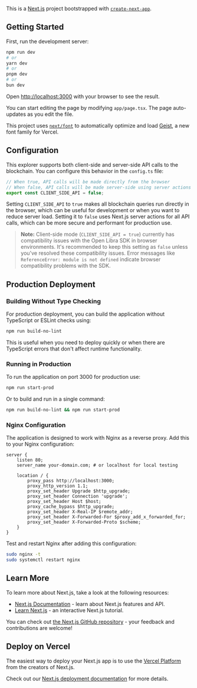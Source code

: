 This is a [Next.js](https://nextjs.org) project bootstrapped with [`create-next-app`](https://nextjs.org/docs/app/api-reference/cli/create-next-app).

## Getting Started

First, run the development server:

```bash
npm run dev
# or
yarn dev
# or
pnpm dev
# or
bun dev
```

Open [http://localhost:3000](http://localhost:3000) with your browser to see the result.

You can start editing the page by modifying `app/page.tsx`. The page auto-updates as you edit the file.

This project uses [`next/font`](https://nextjs.org/docs/app/building-your-application/optimizing/fonts) to automatically optimize and load [Geist](https://vercel.com/font), a new font family for Vercel.

## Configuration

This explorer supports both client-side and server-side API calls to the blockchain. You can configure this behavior in the `config.ts` file:

```typescript
// When true, API calls will be made directly from the browser
// When false, API calls will be made server-side using server actions
export const CLIENT_SIDE_API = false;
```

Setting `CLIENT_SIDE_API` to `true` makes all blockchain queries run directly in the browser, which can be useful for development or when you want to reduce server load. Setting it to `false` uses Next.js server actions for all API calls, which can be more secure and performant for production use.

> **Note:** Client-side mode (`CLIENT_SIDE_API = true`) currently has compatibility issues with the Open Libra SDK in browser environments. It's recommended to keep this setting as `false` unless you've resolved these compatibility issues. Error messages like `ReferenceError: module is not defined` indicate browser compatibility problems with the SDK.

## Production Deployment

### Building Without Type Checking

For production deployment, you can build the application without TypeScript or ESLint checks using:

```bash
npm run build-no-lint
```

This is useful when you need to deploy quickly or when there are TypeScript errors that don't affect runtime functionality.

### Running in Production

To run the application on port 3000 for production use:

```bash
npm run start-prod
```

Or to build and run in a single command:

```bash
npm run build-no-lint && npm run start-prod
```

### Nginx Configuration

The application is designed to work with Nginx as a reverse proxy. Add this to your Nginx configuration:

```nginx
server {
    listen 80;
    server_name your-domain.com; # or localhost for local testing

    location / {
        proxy_pass http://localhost:3000;
        proxy_http_version 1.1;
        proxy_set_header Upgrade $http_upgrade;
        proxy_set_header Connection 'upgrade';
        proxy_set_header Host $host;
        proxy_cache_bypass $http_upgrade;
        proxy_set_header X-Real-IP $remote_addr;
        proxy_set_header X-Forwarded-For $proxy_add_x_forwarded_for;
        proxy_set_header X-Forwarded-Proto $scheme;
    }
}
```

Test and restart Nginx after adding this configuration:

```bash
sudo nginx -t
sudo systemctl restart nginx
```

## Learn More

To learn more about Next.js, take a look at the following resources:

- [Next.js Documentation](https://nextjs.org/docs) - learn about Next.js features and API.
- [Learn Next.js](https://nextjs.org/learn) - an interactive Next.js tutorial.

You can check out [the Next.js GitHub repository](https://github.com/vercel/next.js) - your feedback and contributions are welcome!

## Deploy on Vercel

The easiest way to deploy your Next.js app is to use the [Vercel Platform](https://vercel.com/new?utm_medium=default-template&filter=next.js&utm_source=create-next-app&utm_campaign=create-next-app-readme) from the creators of Next.js.

Check out our [Next.js deployment documentation](https://nextjs.org/docs/app/building-your-application/deploying) for more details.
